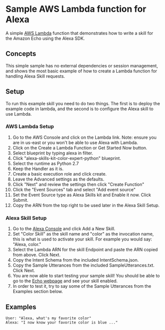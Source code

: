 # Sample AWS Lambda function for Alexa
A simple [AWS Lambda](http://aws.amazon.com/lambda) function that demonstrates how to write a skill for the Amazon Echo using the Alexa SDK.

## Concepts
This simple sample has no external dependencies or session management, and shows the most basic example of how to create a Lambda function for handling Alexa Skill requests.

## Setup
To run this example skill you need to do two things. The first is to deploy the example code in lambda, and the second is to configure the Alexa skill to use Lambda.

### AWS Lambda Setup
1. Go to the AWS Console and click on the Lambda link. Note: ensure you are in us-east or you won't be able to use Alexa with Lambda.
2. Click on the Create a Lambda Function or Get Started Now button.
3. Select blueprint by typing alexa in filter.
4. Click "alexa-skills-kit-color-expert-python" blueprint.
5. Select the runtime as Python 2.7
8. Keep the Handler as it is.
9. Create a basic execution role and click create.
10. Leave the Advanced settings as the defaults.
11. Click "Next" and review the settings then click "Create Function"
12. Click the "Event Sources" tab and select "Add event source"
13. Set the Event Source type as Alexa Skills kit and Enable it now. Click Submit.
14. Copy the ARN from the top right to be used later in the Alexa Skill Setup.

### Alexa Skill Setup
1. Go to the [Alexa Console](https://developer.amazon.com/edw/home.html) and click Add a New Skill.
2. Set "Color Skill" as the skill name and "color" as the invocation name, this is what is used to activate your skill. For example you would say: "Alexa, color."
3. Select the Lambda ARN for the skill Endpoint and paste the ARN copied from above. Click Next.
4. Copy the Intent Schema from the included IntentSchema.json.
5. Copy the Sample Utterances from the included SampleUtterances.txt. Click Next.
6. You are now able to start testing your sample skill! You should be able to go to the [Echo webpage](http://echo.amazon.com/#skills) and see your skill enabled.
7. In order to test it, try to say some of the Sample Utterances from the Examples section below.

## Examples
    User: "Alexa, what's my favorite color"
    Alexa: "I now know your favorite color is blue ..."
